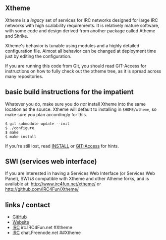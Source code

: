 ## Xtheme

Xtheme is a *legacy* set of services for IRC networks designed for large IRC networks with high
scalability requirements.  It is relatively mature software, with some code and design
derived from another package called Atheme and Shrike.

Xtheme's behavior is tunable using modules and a highly detailed configuration file.
Almost all behavior can be changed at deployment time just by editing the configuration.

If you are running this code from Git, you should read GIT-Access for instructions on
how to fully check out the xtheme tree, as it is spread across many repositories.

## basic build instructions for the impatient

Whatever you do, make sure you do *not* install Xtheme into the same location as the source.
Xtheme will default to installing in `$HOME/xtheme`, so make sure you plan accordingly for this.

    $ git submodule update --init
    $ ./configure
    $ make
    $ make install

If you're still lost, read [INSTALL](INSTALL) or [GIT-Access](GIT-Access) for hints.

## SWI (services web interface)

If you are interested in having a Services Web Interface (or Services Web Panel), SWI
*IS* compatible with Xtheme and other Atheme forks, and is available at:
http://www.irc4fun.net/xtheme/ or http://github.com/IRC4Fun/Xtheme/

## links / contact

 * [GitHub](http://www.github.com/IRC4Fun/xtheme)
 * [Website](http://www.IRC4Fun.net/xtheme/)
 * [IRC](irc://irc.IRC4Fun.net/#Xtheme) irc.IRC4Fun.net #Xtheme
 * [IRC](irc://chat.freenode.net/##Xtheme) chat.Freenode.net ##Xtheme
